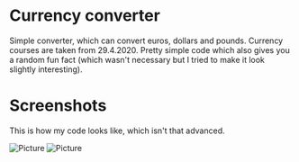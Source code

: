 # Currency converter
Simple converter, which can convert euros, dollars and pounds. Currency courses are taken from 29.4.2020. 
Pretty simple code which also gives you a random fun fact (which wasn't necessary but I tried to make it look slightly interesting).

# Screenshots
This is how my code looks like, which isn't that advanced.

![Picture](https://user-images.githubusercontent.com/64441448/80680967-6a50e480-8ac8-11ea-99b0-6a8441eb73d6.png "Pic")
![Picture](https://user-images.githubusercontent.com/64441448/80686446-64abcc80-8ad1-11ea-960d-bf42257bc10b.png "kuva")
